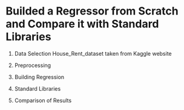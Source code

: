 #  Builded a  Regressor from Scratch and Compare it with Standard Libraries

1. Data Selection
House_Rent_dataset taken from Kaggle website
2. Preprocessing

3. Building Regression
4. Standard Libraries
5. Comparison of Results
